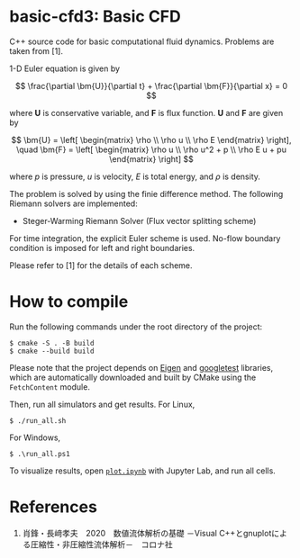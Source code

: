 # basic-cfd3: Basic CFD
C++ source code for basic computational fluid dynamics.
Problems are taken from [1].

1-D Euler equation is given by

$$
\frac{\partial \bm{U}}{\partial t} + \frac{\partial \bm{F}}{\partial x} = 0
$$

where $\bm{U}$ is conservative variable, and $\bm{F}$ is flux function. $\bm{U}$ and $\bm{F}$ are given by

$$
\bm{U} = 
\left[
\begin{matrix}
\rho \\ \rho u \\ \rho E
\end{matrix}
\right], \quad
\bm{F} = 
\left[
\begin{matrix}
\rho u \\ \rho u^2 + p \\ \rho E u + pu
\end{matrix}
\right]
$$

where $p$ is pressure, $u$ is velocity, $E$ is total energy, and $\rho$ is density.

The problem is solved by using the finie difference method. The following Riemann solvers are implemented:

- Steger-Warming Riemann Solver (Flux vector splitting scheme)

For time integration, the explicit Euler scheme is used. No-flow boundary condition is imposed for left and right boundaries.

Please refer to [1] for the details of each scheme.

# How to compile

Run the following commands under the root directory of the project:

```
$ cmake -S . -B build
$ cmake --build build
```

Please note that the project depends on [Eigen](https://eigen.tuxfamily.org/index.php?title=Main_Page) and [googletest](https://github.com/google/googletest) libraries, which are automatically downloaded and built by CMake using the `FetchContent` module.

Then, run all simulators and get results. For Linux,

```
$ ./run_all.sh
```

For Windows,

```
$ .\run_all.ps1
```

To visualize results, open [`plot.ipynb`](./plot.ipynb) with Jupyter Lab, and run all cells.

# References
1. 肖鋒・長﨑孝夫　2020　数値流体解析の基礎 －Visual C++とgnuplotによる圧縮性・非圧縮性流体解析－　コロナ社